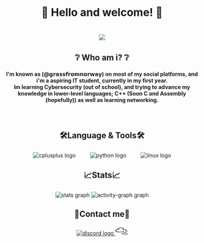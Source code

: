 <h1 align="center">👋 Hello and welcome! 👋</h1>

###

<br clear="both">

<div align="center">
  <img src="https://profile-counter.glitch.me/grassfromnorway/count.svg?"  />
</div>

###

<h2 align="center">❔ Who am i? ❔</h2>

###

<h4 align="center">I'm known as (@𝗴𝗿𝗮𝘀𝘀𝗳𝗿𝗼𝗺𝗻𝗼𝗿𝘄𝗮𝘆) on most of my social platforms, and i'm a aspiring IT student, currently in my first year.<br>Im learning Cybersecurity (out of school), and trying to advance my knowledge in lower-level languages; C++ (Soon C and Assembly (hopefully)) as well as learning networking.</h4>

###

<br clear="both">

<h2 align="center">🛠️Language & Tools🛠️</h2>

###

<div align="center">
  <img src="https://cdn.jsdelivr.net/gh/devicons/devicon/icons/cplusplus/cplusplus-original.svg" height="40" alt="cplusplus logo"  />
  <img width="30" />
  <img src="https://cdn.jsdelivr.net/gh/devicons/devicon/icons/python/python-original.svg" height="40" alt="python logo"  />
  <img width="30" />
  <img src="https://cdn.jsdelivr.net/gh/devicons/devicon/icons/linux/linux-original.svg" height="40" alt="linux logo"  />
</div>

###

<h2 align="center">📈Stats📈</h2>

###

<div align="center">
  <img src="https://github-readme-stats.vercel.app/api?username=grassfromnorway&hide_title=false&hide_rank=false&show_icons=true&include_all_commits=true&count_private=true&disable_animations=false&theme=dracula&locale=en&hide_border=false&order=1" height="150" alt="stats graph"  />
  <img src="https://github-readme-activity-graph.vercel.app/graph?username=grassfromnorway&radius=16&theme=react&area=true&order=5" height="250" alt="activity-graph graph"  />
</div>

###

<h2 align="center">📣Contact me📣</h2>

###

<div align="center">
  <a href="700790168793251950" target="_blank">
    <img src="https://raw.githubusercontent.com/maurodesouza/profile-readme-generator/master/src/assets/icons/social/discord/default.svg" width="32" height="20" alt="discord logo"  />
  </a>
  <a href="https://tryhackme.com/p/grassfromnorway" target="_blank">
    <img src="https://raw.githubusercontent.com/maurodesouza/profile-readme-generator/master/src/assets/icons/social/tryhackme/default.svg" width="32" height="20" alt="tryhackme logo"  />
  </a>
</div>

###
